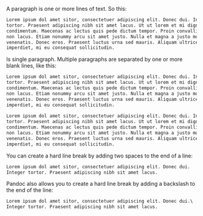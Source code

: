 A paragraph is one or more lines of text. So this:

```markdown
Lorem ipsum dol amet sitor, consectetuer adipiscing elit. Donec dui. Integer 
tortor. Praesent adipiscing nibh sit amet lacus. Ut ut lorem et mi dignissim 
condimentum. Maecenas ac lectus quis pede dictum tempor. Proin convallis pede 
non lacus. Etiam nonummy arcu sit amet justo. Nulla et magna a justo mollis 
venenatis. Donec eros. Praesent luctus urna sed mauris. Aliquam ultrices. Donec 
imperdiet, mi eu consequat sollicitudin.
```

Is single paragraph. Multiple paragraphs are separated by one or more blank lines, like this:

```markdown
Lorem ipsum dol amet sitor, consectetuer adipiscing elit. Donec dui. Integer 
tortor. Praesent adipiscing nibh sit amet lacus. Ut ut lorem et mi dignissim 
condimentum. Maecenas ac lectus quis pede dictum tempor. Proin convallis pede 
non lacus. Etiam nonummy arcu sit amet justo. Nulla et magna a justo mollis 
venenatis. Donec eros. Praesent luctus urna sed mauris. Aliquam ultrices. Donec 
imperdiet, mi eu consequat sollicitudin.
 
Lorem ipsum dol amet sitor, consectetuer adipiscing elit. Donec dui. Integer 
tortor. Praesent adipiscing nibh sit amet lacus. Ut ut lorem et mi dignissim 
condimentum. Maecenas ac lectus quis pede dictum tempor. Proin convallis pede 
non lacus. Etiam nonummy arcu sit amet justo. Nulla et magna a justo mollis 
venenatis. Donec eros. Praesent luctus urna sed mauris. Aliquam ultrices. Donec 
imperdiet, mi eu consequat sollicitudin.
```

You can create a hard line break by adding two spaces to the end of a line:

```markdown
Lorem ipsum dol amet sitor, consectetuer adipiscing elit. Donec dui.  
Integer tortor. Praesent adipiscing nibh sit amet lacus.
```

Pandoc also allows you to create a hard line break by adding a backslash to the end of the line:

```markdown
Lorem ipsum dol amet sitor, consectetuer adipiscing elit. Donec dui.\
Integer tortor. Praesent adipiscing nibh sit amet lacus.
```
